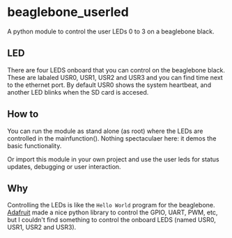 beaglebone_userled
==================

A python module to control the user LEDs 0 to 3 on a beaglebone black.

LED
---
There are four LEDS onboard that you can control on the beaglebone black. These are labaled USR0, USR1, USR2 and USR3 and you can find time next to the ethernet port. By default USR0 shows the system heartbeat, and another LED blinks when the SD card is accesed. 

How to
-----
You can run the module as stand alone (as root) where the LEDs are controlled in the mainfunction(). Nothing spectaculaer here: it demos the basic functionality.

Or import this module in your own project and use the user leds for status updates, debugging or user interaction.

Why
---
Controlling the LEDs is like the `Hello World` program for the beaglebone. [Adafruit](http://adafruit.com) made a nice python library to control the GPIO, UART, PWM, etc, but I couldn't find something to control the onboard LEDS (named USR0, USR1, USR2 and USR3).
